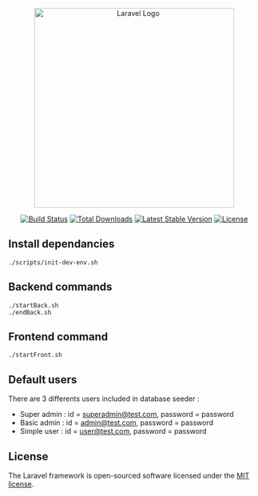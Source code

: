 <p align="center"><a href="https://laravel.com" target="_blank"><img src="https://raw.githubusercontent.com/laravel/art/master/logo-lockup/5%20SVG/2%20CMYK/1%20Full%20Color/laravel-logolockup-cmyk-red.svg" width="400" alt="Laravel Logo"></a></p>

<p align="center">
<a href="https://travis-ci.org/laravel/framework"><img src="https://travis-ci.org/laravel/framework.svg" alt="Build Status"></a>
<a href="https://packagist.org/packages/laravel/framework"><img src="https://img.shields.io/packagist/dt/laravel/framework" alt="Total Downloads"></a>
<a href="https://packagist.org/packages/laravel/framework"><img src="https://img.shields.io/packagist/v/laravel/framework" alt="Latest Stable Version"></a>
<a href="https://packagist.org/packages/laravel/framework"><img src="https://img.shields.io/packagist/l/laravel/framework" alt="License"></a>
</p>


## Install dependancies
```shell
./scripts/init-dev-env.sh 
```

## Backend commands
```shell
./startBack.sh
./endBack.sh
```

## Frontend command
```shell
./startFront.sh
```

## Default users
There are 3 differents users included in database seeder : 
- Super admin : id = superadmin@test.com, password = password
- Basic admin : id = admin@test.com, password = password
- Simple user : id = user@test.com, password = password

## License
The Laravel framework is open-sourced software licensed under the [MIT license](https://opensource.org/licenses/MIT).
